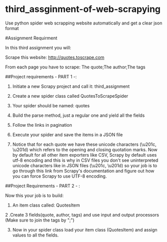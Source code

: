 # third_assginment-of-web-scrapying
Use python spider web scrapping website automatically and get a clear json format

#Assignment Requirment

In this third assignment you will:

Scrape this website: http://quotes.toscrape.com

From each page you have to scrape: The quote;The author;The tags

##Project requirements - PART 1 -:

1. Initiate a new Scrapy project and call it: third_assignment

2. Create a new spider class called QuotesToScrapeSpider

3. Your spider should be named: quotes

4. Build the parse method, just a regular one and yield all the fields

5. Follow the links in pagination

6. Execute your spider and save the items in a JSON file

7. Notice that for each quote we have these unicode characters (\u201c, \u201d) which refers to the opening and closing quotation marks.
   Now by default for all other item exporters like CSV, Scrapy by default uses utf-8 encoding 
   and this is why in CSV files you don't see uninterpreted unicode characters like in JSON files (\u201c, \u201d) 
   so your job is to go through this link from Scrapy's documentation
   and figure out how you can force Scrapy to use UTF-8 encoding.

##Project Requirements - PART 2 - :

Now this your job is to build:

1. An item class called: QuotesItem

2 .Create 3 fields(quote, author, tags) and use input and output processors (Make sure to join the tags by ";")

3. Now in your spider class load your item class (QuotesItem) and assign values to all the fields.
